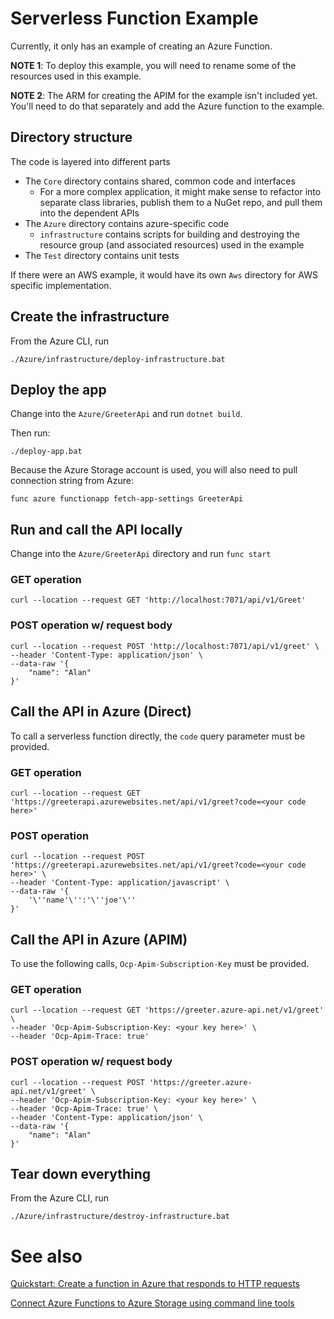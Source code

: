 # Serverless Function Example

Currently, it only has an example of creating an Azure Function.

**NOTE 1**: To deploy this example, you will need to rename some of the resources used in this example.

**NOTE 2**: The ARM for creating the APIM for the example isn't included yet. You'll need to do that separately and add the Azure function to the example.


## Directory structure

The code is layered into different parts
* The `Core` directory contains shared, common code and interfaces
  * For a more complex application, it might make sense to refactor into separate class libraries, publish them to a NuGet repo, and pull them into the dependent APIs
* The `Azure` directory contains azure-specific code
  * `infrastructure` contains scripts for building and destroying the resource group (and associated resources) used in the example
* The `Test` directory contains unit tests

If there were an AWS example, it would have its own `Aws` directory for AWS specific implementation.


## Create the infrastructure
From the Azure CLI, run

`./Azure/infrastructure/deploy-infrastructure.bat`

## Deploy the app

Change into the `Azure/GreeterApi` and run `dotnet build`.

Then run:

`./deploy-app.bat`

Because the Azure Storage account is used, you will also need to pull connection string from Azure:

`func azure functionapp fetch-app-settings GreeterApi`

## Run and call the API locally

Change into the `Azure/GreeterApi` directory and run `func start`

### GET operation

`curl --location --request GET 'http://localhost:7071/api/v1/Greet'`

### POST operation w/ request body

```
curl --location --request POST 'http://localhost:7071/api/v1/greet' \
--header 'Content-Type: application/json' \
--data-raw '{
    "name": "Alan"
}'
```

## Call the API in Azure (Direct)

To call a serverless function directly, the `code` query parameter must be provided.
### GET operation

```
curl --location --request GET 'https://greeterapi.azurewebsites.net/api/v1/greet?code=<your code here>'
```

### POST operation

```
curl --location --request POST 'https://greeterapi.azurewebsites.net/api/v1/greet?code=<your code here>' \
--header 'Content-Type: application/javascript' \
--data-raw '{
    '\''name'\'':'\''joe'\''
}'
```


## Call the API in Azure (APIM)

To use the following calls, `Ocp-Apim-Subscription-Key` must be provided.

### GET operation

```
curl --location --request GET 'https://greeter.azure-api.net/v1/greet' \
--header 'Ocp-Apim-Subscription-Key: <your key here>' \
--header 'Ocp-Apim-Trace: true'
```

### POST operation w/ request body

```
curl --location --request POST 'https://greeter.azure-api.net/v1/greet' \
--header 'Ocp-Apim-Subscription-Key: <your key here>' \
--header 'Ocp-Apim-Trace: true' \
--header 'Content-Type: application/json' \
--data-raw '{
    "name": "Alan"
}'
```


## Tear down everything
From the Azure CLI, run

`./Azure/infrastructure/destroy-infrastructure.bat`

# See also
[Quickstart: Create a function in Azure that responds to HTTP requests](https://docs.microsoft.com/en-us/azure/azure-functions/functions-create-first-azure-function-azure-cli?tabs=bash%2Cbrowser&pivots=programming-language-csharp)

[Connect Azure Functions to Azure Storage using command line tools](https://docs.microsoft.com/en-us/azure/azure-functions/functions-add-output-binding-storage-queue-cli?tabs=bash%2Cbrowser&pivots=programming-language-csharp)
